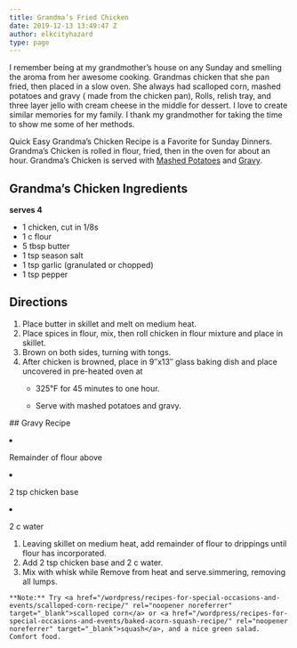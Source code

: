 ```yaml
---
title: Grandma’s Fried Chicken
date: 2019-12-13 13:49:47 Z
author: elkcityhazard
type: page
---
```


I remember being at my grandmother&#8217;s house on any Sunday and smelling the aroma from her awesome cooking. Grandmas chicken that she pan fried, then placed in a slow oven. She always had scalloped corn, mashed potatoes and gravy ( made from the chicken pan), Rolls, relish tray, and three layer jello with cream cheese in the middle for dessert. I love to create similar memories for my family. I thank my grandmother for taking the time to show me some of her methods.

Quick Easy Grandma&#8217;s Chicken Recipe is a Favorite for Sunday Dinners. Grandma&#8217;s Chicken is rolled in flour, fried, then in the oven for about an hour. Grandma&#8217;s Chicken is served with <a href="/wordpress/recipes-for-special-occasions-and-events/homemade-mashed-potatoes-recipe/" rel="noopener noreferrer" target="_blank">Mashed Potatoes</a> and <a href="/wordpress/institutional-recipes-for-200/easy-side-dishes/easy-gravy-recipe/" rel="noopener noreferrer" target="_blank">Gravy</a>.

## Grandma&#8217;s Chicken Ingredients

**serves 4**

  * 1 chicken, cut in 1/8s
  * 1 c flour
  * 5 tbsp butter
  * 1 tsp season salt
  * 1 tsp garlic (granulated or chopped)
  * 1 tsp pepper

## Directions

  1. Place butter in skillet and melt on medium heat.
  2. Place spices in flour, mix, then roll chicken in flour mixture and place in skillet.
  3. Brown on both sides, turning with tongs. 
  4. After chicken is browned, place in 9&#8243;x13&#8243; glass baking dish and place uncovered in pre-heated oven at 
      * 325&#8457; for 45 minutes to one hour. 
      * Serve with mashed potatoes and gravy.</ol> 
    ## Gravy Recipe
    
      * Remainder of flour above
      * 2 tsp chicken base
      * 2 c water
      1. Leaving skillet on medium heat, add remainder of flour to drippings until flour has incorporated.
      2. Add 2 tsp chicken base and 2 c water.
      3. Mix with whisk while Remove from heat and serve.simmering, removing all lumps.
    
    **Note:** Try <a href="/wordpress/recipes-for-special-occasions-and-events/scalloped-corn-recipe/" rel="noopener noreferrer" target="_blank">scalloped corn</a> or <a href="/wordpress/recipes-for-special-occasions-and-events/baked-acorn-squash-recipe/" rel="noopener noreferrer" target="_blank">squash</a>, and a nice green salad. Comfort food.